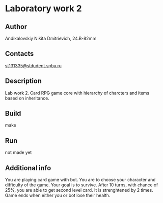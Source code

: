 # Laboratory work 2
## Author
Andikalovskiy Nikita Dmitrievich, 24.B-82mm
## Contacts
st131335@stdudent.spbu.ru
## Description
Lab work 2. Card RPG game core with hierarchy of charcters and items based on inheritance.
## Build
make
## Run
not made yet
## Additional info
You are playing card game with bot. You are to choose your character and difficulty of the game. Your goal is to survive.
After 10 turns, with chance of 25%, you are able to get second level card. It is strenghtened by 2 times. Game ends when 
either you or bot lose their health.